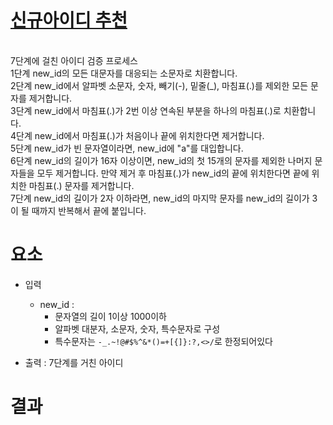 # [신규아이디 추천](https://school.programmers.co.kr/learn/courses/30/lessons/72410)

<br> 7단계에 걸친 아이디 검증 프로세스
<br> 1단계 new_id의 모든 대문자를 대응되는 소문자로 치환합니다.
<br> 2단계 new_id에서 알파벳 소문자, 숫자, 빼기(-), 밑줄(_), 마침표(.)를 제외한 모든 문자를 제거합니다.
<br> 3단계 new_id에서 마침표(.)가 2번 이상 연속된 부분을 하나의 마침표(.)로 치환합니다.
<br> 4단계 new_id에서 마침표(.)가 처음이나 끝에 위치한다면 제거합니다.
<br> 5단계 new_id가 빈 문자열이라면, new_id에 "a"를 대입합니다.
<br> 6단계 new_id의 길이가 16자 이상이면, new_id의 첫 15개의 문자를 제외한 나머지 문자들을 모두 제거합니다. 만약 제거 후 마침표(.)가 new_id의 끝에 위치한다면 끝에 위치한 마침표(.) 문자를 제거합니다.
<br> 7단계 new_id의 길이가 2자 이하라면, new_id의 마지막 문자를 new_id의 길이가 3이 될 때까지 반복해서 끝에 붙입니다.


# 요소

- 입력
  + new_id : 
    + 문자열의 길이 1이상 1000이하
    + 알파벳 대분자, 소문자, 숫자, 특수문자로 구성
    + 특수문자는 ```-_.~!@#$%^&*()=+[{]}:?,<>/```로 한정되어있다
  

- 출력 : 7단계를 거친 아이디  


# 결과